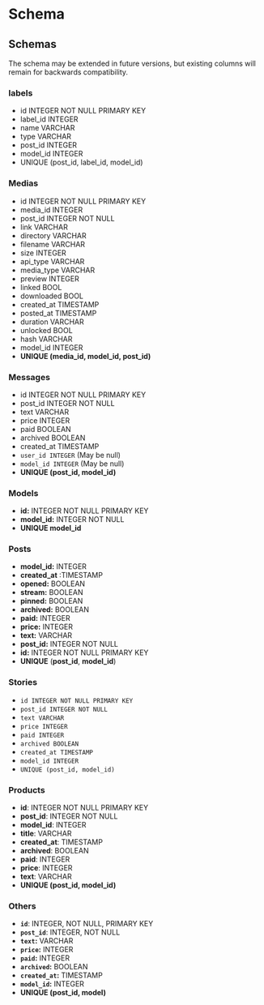 # Schema

## Schemas

The schema may be extended in future versions, but existing columns will remain for backwards compatibility.

### labels

* id INTEGER NOT NULL PRIMARY KEY
* label\_id INTEGER
* name VARCHAR
* type VARCHAR
* post\_id INTEGER
* model\_id INTEGER
* UNIQUE (post\_id, label\_id, model\_id)

### Medias

* id INTEGER NOT NULL PRIMARY KEY
* media\_id INTEGER
* post\_id INTEGER NOT NULL
* link VARCHAR
* directory VARCHAR
* filename VARCHAR
* size INTEGER
* api\_type VARCHAR
* media\_type VARCHAR
* preview INTEGER
* linked BOOL
* downloaded BOOL
* created\_at TIMESTAMP
* posted\_at TIMESTAMP
* duration VARCHAR
* unlocked BOOL
* hash VARCHAR
* model\_id INTEGER
* **UNIQUE (media\_id, model\_id, post\_id)**

### Messages

* id INTEGER NOT NULL PRIMARY KEY
* post\_id INTEGER NOT NULL
* text VARCHAR
* price INTEGER
* paid  BOOLEAN
* archived BOOLEAN
* created\_at TIMESTAMP
* `user_id INTEGER` (May be null)
* `model_id INTEGER` (May be null)
* **UNIQUE (post\_id, model\_id)**

### Models

* **id:** INTEGER NOT NULL PRIMARY KEY
* **model\_id:** INTEGER NOT NULL&#x20;
* **UNIQUE model\_id**



### **Posts**

* **model\_id:** INTEGER
* **created\_at** :TIMESTAMP
* **opened:** BOOLEAN
* **stream:** BOOLEAN
* **pinned:** BOOLEAN
* **archived:** BOOLEAN
* **paid:** INTEGER
* **price:** INTEGER
* **text:** VARCHAR
* **post\_id:** INTEGER NOT NULL
* **id:** INTEGER NOT NULL PRIMARY KEY
* **UNIQUE** (**post\_id**, **model\_id**)

### Stories

* `id INTEGER NOT NULL PRIMARY KEY`
* `post_id INTEGER NOT NULL`
* `text VARCHAR`
* `price INTEGER`
* `paid INTEGER`
* `archived BOOLEAN`
* `created_at TIMESTAMP`
* `model_id INTEGER`
* `UNIQUE (post_id, model_id)`



### &#x20;Products

* **id**: INTEGER NOT NULL PRIMARY KEY&#x20;
* **post\_id**: INTEGER NOT NULL&#x20;
* **model\_id**: INTEGER&#x20;
* **title**: VARCHAR&#x20;
* **created\_at**: TIMESTAMP&#x20;
* **archived**: BOOLEAN&#x20;
* **paid**: INTEGER&#x20;
* **price**: INTEGER
* **text**: VARCHAR&#x20;
* **UNIQUE (post\_id, model\_id)**



### Others

* **`id`**: INTEGER, NOT NULL, PRIMARY KEY
* **`post_id`**: INTEGER, NOT NULL
* **`text`:** VARCHAR
* **`price`:** INTEGER
* **`paid`:** INTEGER
* **`archived`:** BOOLEAN
* **`created_at`:** TIMESTAMP
* **`model_id`:** INTEGER
* **UNIQUE (post\_id, model)**
